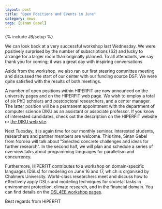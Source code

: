 ```yaml
---
layout: post
title: "Open Positions and Events in June"
category: news
tags: [Sinan Gabel]
---
```

{% include JB/setup %}

We can look back at a very successful workshop last Wednesday. We were
positively surprised by the number of subscriptions (62) and lucky to
arrange for a larger room than originally planned. To all attendants,
we say thank you for coming; it was a great day with inspiring
conversations.

Aside from the workshop, we also ran our first steering committee
meeting and discussed the start of our center with our funding source
DSF. We were quite satisfied with the results of both
meetings.

A number of open positions within HIPERFIT are now announced on the
university pages and on the HIPERFIT web page. We wish to employ a
total of six PhD scholars and postdoctoral researchers, and a center
manager. The latter position will be a permanent appointment with the
department of computer science DIKU as an assistant or associate
professor. If you know of interested candidates, check out the
description on the HIPERFIT website or [the DIKU web
site](http://www.offentlige-stillinger.dk/sites/cfml/kbhuni/kbhuniVis.cfm?plugin=1&amp;englishJobs=NO&amp;nJobNo=196679&amp;nLangNo=1).

Next Tuesday, it is again time for our monthly seminar. Interested
students, researchers and partner members are welcome. This time,
Sinan Gabel from Nordea will talk about "Selected concrete challenges
and ideas for further research". In the second half, we will plan and
schedule a series of overview talks about programming languages for
parallelism and concurrency.

Furthermore, HIPERFIT contributes to a workshop on domain-specific
languages (DSLs) for modeling on June 16 and 17, which is organised by
Chalmers University. World-class researchers meet and discuss how to
effectively apply DSLs and modeling techniques for societal tasks in
environment protection, climate research, and in the financial
domain. You can find details on the [DSL4EE workshop
pages](http://wiki.portal.chalmers.se/cse/pmwiki.php/GSDP/DSL4EE).

Best regards from HIPERFIT